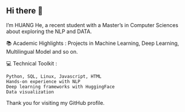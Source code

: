 ## Hi there 👋

I’m HUANG He, a recent student with a Master’s in Computer Sciences about exploring the NLP and DATA.

📚 Academic Highlights :
Projects in Machine Learning, Deep Learning, Multilingual Model and so on.

💻 Technical Toolkit :

    Python, SQL, Linux, Javascript, HTML
    Hands-on experience with NLP
    Deep learning frameworks with HuggingFace
    Data visualization

Thank you for visiting my GitHub profile.
